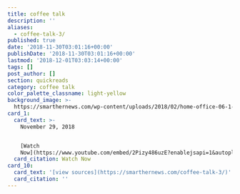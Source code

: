 ```yaml
---
title: coffee talk
description: ''
aliases:
  - coffee-talk-3/
published: true
date: '2018-11-30T03:01:16+00:00'
publishDate: '2018-11-30T03:01:16+00:00'
lastmod: '2018-12-01T03:03:14+00:00'
tags: []
post_author: []
section: quickreads
category: coffee talk
color_palette_classname: light-yellow
background_image: >-
  https://smarthernews.com/wp-content/uploads/2018/02/home-office-06-1-360x360.jpg
card_1:
  card_text: >-
    November 29, 2018


    [Watch
    Now](https://www.youtube.com/embed/2Pizy486uzE?enablejsapi=1&autoplay=1&rel=0)
  card_citation: Watch Now
card_10:
  card_text: '[view sources](https://smarthernews.com/coffee-talk-3/)'
  card_citation: ''
---
```

